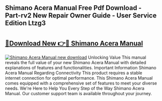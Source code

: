 ## Shimano Acera Manual Free Pdf Download - Part-rv2 New Repair Owner Guide - User Service Edition Ltzg3

# <h2><a href="http://bc77230.oget.top/?id=Shimano+Acera+Manual">🔗Download New 👉🔴 Shimano Acera Manual</a></h2>

[![Shimano Acera Manual new download](https://i.imgur.com/5g1atiW.png)](http://bc77230.oget.top/?id=Shimano+Acera+Manual)
Unlocking Value This manual reveals the full value of your new Shimano Acera Manual with detailed explanations of features and functionalities. Important Information Shimano Acera Manual Regarding Connectivity This product requires a stable internet connection for optimal performance. This Shimano Acera Manual comes equipped with a comprehensive set of features to meet your diverse needs. We're Here to Help You Every Step of the Way Shimano Acera Manual. Our customer support team is available throughout your journey.
